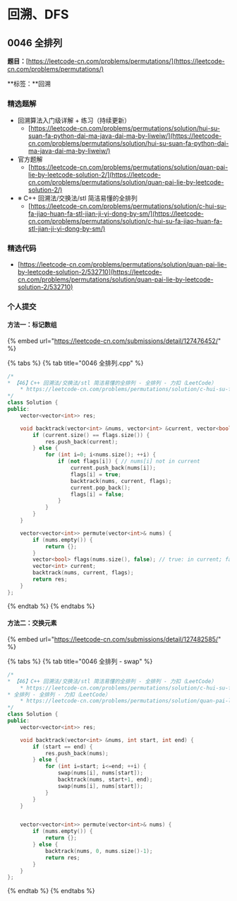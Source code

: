 # 回溯、DFS

## 0046 全排列

**题目：**[https://leetcode-cn.com/problems/permutations/](https://leetcode-cn.com/problems/permutations/)

**标签：**回溯

### 精选题解

* 回溯算法入门级详解 + 练习（持续更新） 
  * [https://leetcode-cn.com/problems/permutations/solution/hui-su-suan-fa-python-dai-ma-java-dai-ma-by-liweiw/](https://leetcode-cn.com/problems/permutations/solution/hui-su-suan-fa-python-dai-ma-java-dai-ma-by-liweiw/)
* 官方题解
  * [https://leetcode-cn.com/problems/permutations/solution/quan-pai-lie-by-leetcode-solution-2/](https://leetcode-cn.com/problems/permutations/solution/quan-pai-lie-by-leetcode-solution-2/)
* ※ C++ 回溯法/交换法/stl 简洁易懂的全排列
  * [https://leetcode-cn.com/problems/permutations/solution/c-hui-su-fa-jiao-huan-fa-stl-jian-ji-yi-dong-by-sm/](https://leetcode-cn.com/problems/permutations/solution/c-hui-su-fa-jiao-huan-fa-stl-jian-ji-yi-dong-by-sm/)

### 精选代码

* [https://leetcode-cn.com/problems/permutations/solution/quan-pai-lie-by-leetcode-solution-2/532710](https://leetcode-cn.com/problems/permutations/solution/quan-pai-lie-by-leetcode-solution-2/532710)

### 个人提交

#### 方法一：标记数组

{% embed url="https://leetcode-cn.com/submissions/detail/127476452/" %}

{% tabs %}
{% tab title="0046 全排列.cpp" %}
```cpp
/*
* 【46】C++ 回溯法/交换法/stl 简洁易懂的全排列 - 全排列 - 力扣（LeetCode） 
    * https://leetcode-cn.com/problems/permutations/solution/c-hui-su-fa-jiao-huan-fa-stl-jian-ji-yi-dong-by-sm/
*/
class Solution {
public:
    vector<vector<int>> res;

    void backtrack(vector<int> &nums, vector<int> &current, vector<bool> &flags) {
        if (current.size() == flags.size()) {
            res.push_back(current);
        } else {
            for (int i=0; i<nums.size(); ++i) {
                if (not flags[i]) { // nums[i] not in current
                    current.push_back(nums[i]);
                    flags[i] = true;
                    backtrack(nums, current, flags);
                    current.pop_back();
                    flags[i] = false;
                }
            }
        }
    }

    vector<vector<int>> permute(vector<int>& nums) {
        if (nums.empty()) {
            return {};
        }
        vector<bool> flags(nums.size(), false); // true: in current; false: not in current
        vector<int> current;
        backtrack(nums, current, flags);
        return res;
    }
};
```
{% endtab %}
{% endtabs %}

#### 方法二：交换元素

{% embed url="https://leetcode-cn.com/submissions/detail/127482585/" %}

{% tabs %}
{% tab title="0046 全排列 - swap" %}
```cpp
/*
* 【46】C++ 回溯法/交换法/stl 简洁易懂的全排列 - 全排列 - 力扣（LeetCode） 
    * https://leetcode-cn.com/problems/permutations/solution/c-hui-su-fa-jiao-huan-fa-stl-jian-ji-yi-dong-by-sm/
* 全排列 - 全排列 - 力扣（LeetCode） 
    * https://leetcode-cn.com/problems/permutations/solution/quan-pai-lie-by-leetcode-solution-2/
*/
class Solution {
public:
    vector<vector<int>> res;

    void backtrack(vector<int> &nums, int start, int end) {
        if (start == end) {
            res.push_back(nums);
        } else {
            for (int i=start; i<=end; ++i) {
                swap(nums[i], nums[start]);
                backtrack(nums, start+1, end);
                swap(nums[i], nums[start]);
            }
        }
    }


    vector<vector<int>> permute(vector<int>& nums) {
        if (nums.empty()) {
            return {};
        } else {
            backtrack(nums, 0, nums.size()-1);
            return res;
        }
    }
};
```
{% endtab %}
{% endtabs %}




